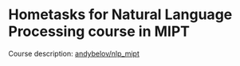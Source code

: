 # Hometasks for Natural Language Processing course in MIPT
Course description: [andybelov/nlp_mipt](https://github.com/andybelov/nlp_mipt)
